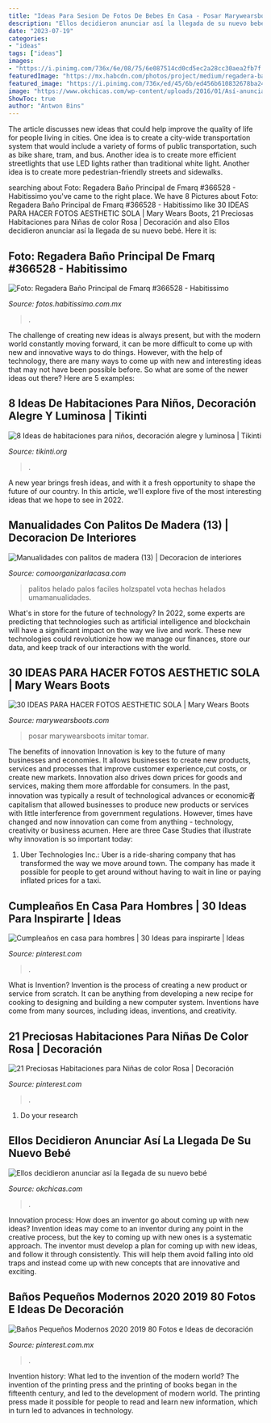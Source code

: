 ```yaml
---
title: "Ideas Para Sesion De Fotos De Bebes En Casa - Posar Marywearsboots Imitar Tomar"
description: "Ellos decidieron anunciar así la llegada de su nuevo bebé"
date: "2023-07-19"
categories:
- "ideas"
tags: ["ideas"]
images:
- "https://i.pinimg.com/736x/6e/08/75/6e087514cd0cd5ec2a28cc30aea2fb7f.jpg"
featuredImage: "https://mx.habcdn.com/photos/project/medium/regadera-bano-principal-366528.jpg"
featured_image: "https://i.pinimg.com/736x/ed/45/6b/ed456b610832678ba24e863bec8cacb1.jpg"
image: "https://www.okchicas.com/wp-content/uploads/2016/01/Así-anunciaron-la-llegada-y-nacimiento-de-su-bebé-6.jpg"
ShowToc: true
author: "Antwon Bins"
---
```



The article discusses new ideas that could help improve the quality of life for people living in cities. One idea is to create a city-wide transportation system that would include a variety of forms of public transportation, such as bike share, tram, and bus. Another idea is to create more efficient streetlights that use LED lights rather than traditional white light. Another idea is to create more pedestrian-friendly streets and sidewalks.

	

		
searching about Foto: Regadera Baño Principal de Fmarq #366528 - Habitissimo you've came to the right place. We have 8 Pictures about Foto: Regadera Baño Principal de Fmarq #366528 - Habitissimo like 30 IDEAS PARA HACER FOTOS AESTHETIC SOLA | Mary Wears Boots, 21 Preciosas Habitaciones para Niñas de color Rosa | Decoración and also Ellos decidieron anunciar así la llegada de su nuevo bebé. Here it is:
		
    
## Foto: Regadera Baño Principal De Fmarq #366528 - Habitissimo

<img loading=lazy src="https://mx.habcdn.com/photos/project/medium/regadera-bano-principal-366528.jpg" onerror="this.onerror=null;this.src='https://tse3.mm.bing.net/th?id=OIP.IbvGjeQVILGCgh8-7XnIEAAAAA&amp;pid=15.1';" alt="Foto: Regadera Baño Principal de Fmarq #366528 - Habitissimo">

_Source: fotos.habitissimo.com.mx_

>. 

	

The challenge of creating new ideas is always present, but with the modern world constantly moving forward, it can be more difficult to come up with new and innovative ways to do things. However, with the help of technology, there are many ways to come up with new and interesting ideas that may not have been possible before. So what are some of the newer ideas out there? Here are 5 examples: 

    
## 8 Ideas De Habitaciones Para Niños, Decoración Alegre Y Luminosa | Tikinti

<img loading=lazy src="http://tikinti.org/wp-content/uploads/2014/08/habitaciones-de-niños-tikinti-1-684x1024.jpg" onerror="this.onerror=null;this.src='https://tse2.mm.bing.net/th?id=OIP.w75_kvrwJxNDEcxQIXYe_wHaLF&amp;pid=15.1';" alt="8 Ideas de habitaciones para niños, decoración alegre y luminosa | Tikinti">

_Source: tikinti.org_

>. 

	

A new year brings fresh ideas, and with it a fresh opportunity to shape the future of our country.  In this article, we'll explore five of the most interesting ideas that we hope to see in 2022. 

    
## Manualidades Con Palitos De Madera (13) | Decoracion De Interiores

<img loading=lazy src="https://comoorganizarlacasa.com/wp-content/uploads/2016/04/Manualidades-con-palitos-de-madera-13.jpg" onerror="this.onerror=null;this.src='https://tse1.mm.bing.net/th?id=OIP.8J2O6bkqQvoII7mFeLatvgHaOR&amp;pid=15.1';" alt="Manualidades con palitos de madera (13) | Decoracion de interiores">

_Source: comoorganizarlacasa.com_

>palitos helado palos faciles holzspatel vota hechas helados umamanualidades. 

	

What's in store for the future of technology?
In 2022, some experts are predicting that technologies such as artificial intelligence and blockchain will have a significant impact on the way we live and work. These new technologies could revolutionize how we manage our finances, store our data, and keep track of our interactions with the world.

    
## 30 IDEAS PARA HACER FOTOS AESTHETIC SOLA | Mary Wears Boots

<img loading=lazy src="https://1.bp.blogspot.com/-eTj45nPvlqg/X1u-DnuV4SI/AAAAAAAAOnE/4f2q3qFt2ik1d2tc8ybxCWb6A9VeTY1PwCNcBGAsYHQ/s16000/como%2Bposar%2Ben%2Bfotos.jpg" onerror="this.onerror=null;this.src='https://tse3.mm.bing.net/th?id=OIP.kfMhRAqzhW4Zi64rzsSJKQHaLH&amp;pid=15.1';" alt="30 IDEAS PARA HACER FOTOS AESTHETIC SOLA | Mary Wears Boots">

_Source: marywearsboots.com_

>posar marywearsboots imitar tomar. 

	

The benefits of innovation
Innovation is key to the future of many businesses and economies. It allows businesses to create new products, services and processes that improve customer experience,cut costs, or create new markets. Innovation also drives down prices for goods and services, making them more affordable for consumers. In the past, innovation was typically a result of technological advances or economic者 capitalism that allowed businesses to produce new products or services with little interference from government regulations. However, times have changed and now innovation can come from anything - technology, creativity or business acumen. Here are three Case Studies that illustrate why innovation is so important today: 
1) Uber Technologies Inc.: Uber is a ride-sharing company that has transformed the way we move around town. The company has made it possible for people to get around without having to wait in line or paying inflated prices for a taxi.

    
## Cumpleaños En Casa Para Hombres | 30 Ideas Para Inspirarte | Ideas

<img loading=lazy src="https://i.pinimg.com/736x/ed/45/6b/ed456b610832678ba24e863bec8cacb1.jpg" onerror="this.onerror=null;this.src='https://tse3.mm.bing.net/th?id=OIP.Dvxlih89X9BmHHdI9g82oAHaJ4&amp;pid=15.1';" alt="Cumpleaños en casa para hombres | 30 Ideas para inspirarte | Ideas">

_Source: pinterest.com_

>. 

	

What is Invention?
Invention is the process of creating a new product or service from scratch. It can be anything from developing a new recipe for cooking to designing and building a new computer system. Inventions have come from many sources, including ideas, inventions, and creativity.

    
## 21 Preciosas Habitaciones Para Niñas De Color Rosa | Decoración

<img loading=lazy src="https://i.pinimg.com/736x/6e/08/75/6e087514cd0cd5ec2a28cc30aea2fb7f.jpg" onerror="this.onerror=null;this.src='https://tse3.mm.bing.net/th?id=OIP.H2NLrMrsMF4p8XF2P_V4EwHaJ3&amp;pid=15.1';" alt="21 Preciosas Habitaciones para Niñas de color Rosa | Decoración">

_Source: pinterest.com_

>. 

	

1. Do your research

    
## Ellos Decidieron Anunciar Así La Llegada De Su Nuevo Bebé

<img loading=lazy src="https://www.okchicas.com/wp-content/uploads/2016/01/Así-anunciaron-la-llegada-y-nacimiento-de-su-bebé-6.jpg" onerror="this.onerror=null;this.src='https://tse3.mm.bing.net/th?id=OIP.WGi2jj7eOsrDpmGJ_6YWJgHaJ3&amp;pid=15.1';" alt="Ellos decidieron anunciar así la llegada de su nuevo bebé">

_Source: okchicas.com_

>. 

	

Innovation process: How does an inventor go about coming up with new ideas?
Invention ideas may come to an inventor during any point in the creative process, but the key to coming up with new ones is a systematic approach. The inventor must develop a plan for coming up with new ideas, and follow it through consistently. This will help them avoid falling into old traps and instead come up with new concepts that are innovative and exciting.

    
## Baños Pequeños Modernos 2020 2019 80 Fotos E Ideas De Decoración

<img loading=lazy src="https://i.pinimg.com/736x/c4/3b/13/c43b13198564fa56dc2d2e7170dba701.jpg" onerror="this.onerror=null;this.src='https://tse2.mm.bing.net/th?id=OIP.H_Ai-3ljNEK-Zc6gu6osMQHaJo&amp;pid=15.1';" alt="Baños Pequeños Modernos 2020 2019 80 Fotos e Ideas de decoración">

_Source: pinterest.com.mx_

>. 

	

Invention history: What led to the invention of the modern world?
The invention of the printing press and the printing of books began in the fifteenth century, and led to the development of modern world. The printing press made it possible for people to read and learn new information, which in turn led to advances in technology.

